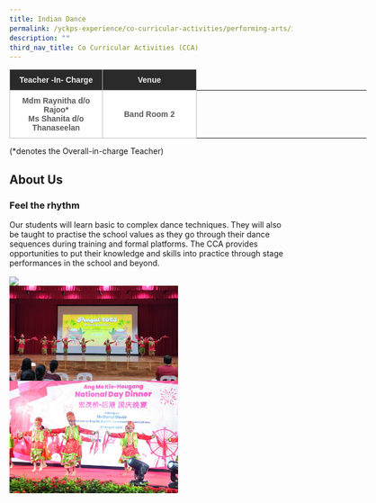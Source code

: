 ```yaml
---
title: Indian Dance
permalink: /yckps-experience/co-curricular-activities/performing-arts/indian-dance/
description: ""
third_nav_title: Co Curricular Activities (CCA)
---
```

<style type="text/css">
.tg  {border-collapse:collapse;border-spacing:0;}
.tg td{border-color:black;border-style:solid;border-width:1px;font-family:Arial, sans-serif;font-size:14px;
  overflow:hidden;padding:10px 5px;word-break:normal;}
.tg th{border-color:black;border-style:solid;border-width:1px;font-family:Arial, sans-serif;font-size:14px;
  font-weight:normal;overflow:hidden;padding:10px 5px;word-break:normal;}
.tg .tg-12c9{background-color:#FFF;border-color:#c0c0c0;color:#58595B;font-weight:bold;text-align:center;vertical-align:top}
.tg .tg-qira{background-color:#FFF;border-color:#c0c0c0;color:#58595B;text-align:center;vertical-align:middle}
.tg .tg-lh01{background-color:#2A2A2A;border-color:#c0c0c0;color:#EEE;font-weight:bold;text-align:center;vertical-align:top}
.tg .tg-1hqx{background-color:#FFF;border-color:#c0c0c0;color:#58595B;font-weight:bold;text-align:center;vertical-align:middle}
</style>
<table class="tg" style="undefined;table-layout: fixed; width: 635px">
<colgroup>
<col style="width: 165.003906px">
<col style="width: 167.003906px">
<col style="width: 134.003906px">
<col style="width: 169.003906px">
</colgroup>
<thead>
  <tr>
    <th class="tg-lh01">Teacher -In- Charge </th>
    <th class="tg-lh01">Venue </th>
    </tr>
</thead>
<tbody>
  <tr>
    <td class="tg-12c9">Mdm Raynitha d/o Rajoo*<br>
Ms Shanita d/o Thanaseelan
 <br>
    </td><td class="tg-1hqx">Band Room 2 </td>
    </tr>
</tbody>
</table>

(\*denotes the Overall-in-charge Teacher)&nbsp;  

About Us
-----

 ### **Feel the rhythm** 


Our students will learn basic to complex dance techniques. They will also be taught to practise the school values as they go through their dance sequences during training and formal platforms. The CCA provides opportunities to put their knowledge and skills into practice through stage performances in the school and beyond.

<img src="/images/2023/CCA/indian%20dance%20-%202023%20(3)%20-%20yu%20xin%20stella.jpg" style="width:300px;height:auto;" align="center">
<br>
<img src="/images/2023/CCA/indian%20dance%20-%202023%20(1)%20-%20yu%20xin%20stella.jpg" style="width:300px;height:auto;" align="center">
<br>
<img src="/images/2023/CCA/indian%20dance%20-%20ndd%202022%20-%20yu%20xin%20stella.jpeg" style="width:300px;height:auto;" align="center">